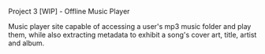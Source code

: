 Project 3 [WIP] - Offline Music Player

Music player site capable of accessing a user's mp3 music folder and play them, while also extracting metadata to exhibit a song's cover art, title, artist and album.
